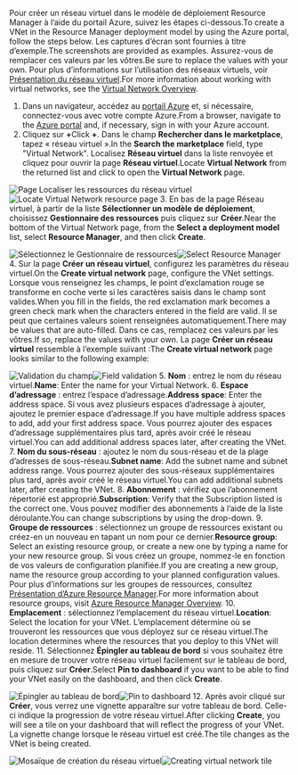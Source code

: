 <span data-ttu-id="d3bb0-101">Pour créer un réseau virtuel dans le modèle de déploiement Resource Manager à l’aide du portail Azure, suivez les étapes ci-dessous.</span><span class="sxs-lookup"><span data-stu-id="d3bb0-101">To create a VNet in the Resource Manager deployment model by using the Azure portal, follow the steps below.</span></span> <span data-ttu-id="d3bb0-102">Les captures d’écran sont fournies à titre d’exemple.</span><span class="sxs-lookup"><span data-stu-id="d3bb0-102">The screenshots are provided as examples.</span></span> <span data-ttu-id="d3bb0-103">Assurez-vous de remplacer ces valeurs par les vôtres.</span><span class="sxs-lookup"><span data-stu-id="d3bb0-103">Be sure to replace the values with your own.</span></span> <span data-ttu-id="d3bb0-104">Pour plus d’informations sur l’utilisation des réseaux virtuels, voir [Présentation du réseau virtuel](../articles/virtual-network/virtual-networks-overview.md).</span><span class="sxs-lookup"><span data-stu-id="d3bb0-104">For more information about working with virtual networks, see the [Virtual Network Overview](../articles/virtual-network/virtual-networks-overview.md).</span></span>

1. <span data-ttu-id="d3bb0-105">Dans un navigateur, accédez au [portail Azure](http://portal.azure.com) et, si nécessaire, connectez-vous avec votre compte Azure.</span><span class="sxs-lookup"><span data-stu-id="d3bb0-105">From a browser, navigate to the [Azure portal](http://portal.azure.com) and, if necessary, sign in with your Azure account.</span></span>
2. <span data-ttu-id="d3bb0-106">Cliquez sur **+**</span><span class="sxs-lookup"><span data-stu-id="d3bb0-106">Click **+**.</span></span> <span data-ttu-id="d3bb0-107">Dans le champ **Rechercher dans le marketplace**, tapez « réseau virtuel ».</span><span class="sxs-lookup"><span data-stu-id="d3bb0-107">In the **Search the marketplace** field, type "Virtual Network".</span></span> <span data-ttu-id="d3bb0-108">Localisez **Réseau virtuel** dans la liste renvoyée et cliquez pour ouvrir la page **Réseau virtuel**.</span><span class="sxs-lookup"><span data-stu-id="d3bb0-108">Locate **Virtual Network** from the returned list and click to open the **Virtual Network** page.</span></span>

  <span data-ttu-id="d3bb0-109">![Page Localiser les ressources du réseau virtuel](./media/vpn-gateway-basic-p2s-vnet-rm-portal-include/newvnetportal700.png "Page Localiser les ressources du réseau virtuel")</span><span class="sxs-lookup"><span data-stu-id="d3bb0-109">![Locate Virtual Network resource page](./media/vpn-gateway-basic-p2s-vnet-rm-portal-include/newvnetportal700.png "Locate virtual network resource page")</span></span>
3. <span data-ttu-id="d3bb0-110">En bas de la page Réseau virtuel, à partir de la liste **Sélectionner un modèle de déploiement**, choisissez **Gestionnaire des ressources** puis cliquez sur **Créer**.</span><span class="sxs-lookup"><span data-stu-id="d3bb0-110">Near the bottom of the Virtual Network page, from the **Select a deployment model** list, select **Resource Manager**, and then click **Create**.</span></span>

  <span data-ttu-id="d3bb0-111">![Sélectionnez le Gestionnaire de ressources](./media/vpn-gateway-basic-p2s-vnet-rm-portal-include/resourcemanager250.png "Sélectionner le Gestionnaire de ressources")</span><span class="sxs-lookup"><span data-stu-id="d3bb0-111">![Select Resource Manager](./media/vpn-gateway-basic-p2s-vnet-rm-portal-include/resourcemanager250.png "Select Resource Manager")</span></span>
4. <span data-ttu-id="d3bb0-112">Sur la page **Créer un réseau virtuel**, configurez les paramètres du réseau virtuel.</span><span class="sxs-lookup"><span data-stu-id="d3bb0-112">On the **Create virtual network** page, configure the VNet settings.</span></span> <span data-ttu-id="d3bb0-113">Lorsque vous renseignez les champs, le point d’exclamation rouge se transforme en coche verte si les caractères saisis dans le champ sont valides.</span><span class="sxs-lookup"><span data-stu-id="d3bb0-113">When you fill in the fields, the red exclamation mark becomes a green check mark when the characters entered in the field are valid.</span></span> <span data-ttu-id="d3bb0-114">Il se peut que certaines valeurs soient renseignées automatiquement.</span><span class="sxs-lookup"><span data-stu-id="d3bb0-114">There may be values that are auto-filled.</span></span> <span data-ttu-id="d3bb0-115">Dans ce cas, remplacez ces valeurs par les vôtres.</span><span class="sxs-lookup"><span data-stu-id="d3bb0-115">If so, replace the values with your own.</span></span> <span data-ttu-id="d3bb0-116">La page **Créer un réseau virtuel** ressemble à l’exemple suivant :</span><span class="sxs-lookup"><span data-stu-id="d3bb0-116">The **Create virtual network** page looks similar to the following example:</span></span>

  <span data-ttu-id="d3bb0-117">![Validation du champ](./media/vpn-gateway-basic-p2s-vnet-rm-portal-include/createp2sgvnet.png "Validation du champ")</span><span class="sxs-lookup"><span data-stu-id="d3bb0-117">![Field validation](./media/vpn-gateway-basic-p2s-vnet-rm-portal-include/createp2sgvnet.png "Field validation")</span></span>
5. <span data-ttu-id="d3bb0-118">**Nom** : entrez le nom du réseau virtuel.</span><span class="sxs-lookup"><span data-stu-id="d3bb0-118">**Name**: Enter the name for your Virtual Network.</span></span>
6. <span data-ttu-id="d3bb0-119">**Espace d’adressage** : entrez l’espace d’adressage.</span><span class="sxs-lookup"><span data-stu-id="d3bb0-119">**Address space**: Enter the address space.</span></span> <span data-ttu-id="d3bb0-120">Si vous avez plusieurs espaces d’adressage à ajouter, ajoutez le premier espace d’adressage.</span><span class="sxs-lookup"><span data-stu-id="d3bb0-120">If you have multiple address spaces to add, add your first address space.</span></span> <span data-ttu-id="d3bb0-121">Vous pourrez ajouter des espaces d’adressage supplémentaires plus tard, après avoir créé le réseau virtuel.</span><span class="sxs-lookup"><span data-stu-id="d3bb0-121">You can add additional address spaces later, after creating the VNet.</span></span>
7. <span data-ttu-id="d3bb0-122">**Nom du sous-réseau** : ajoutez le nom du sous-réseau et de la plage d’adresses de sous-réseau.</span><span class="sxs-lookup"><span data-stu-id="d3bb0-122">**Subnet name**: Add the subnet name and subnet address range.</span></span> <span data-ttu-id="d3bb0-123">Vous pourrez ajouter des sous-réseaux supplémentaires plus tard, après avoir créé le réseau virtuel.</span><span class="sxs-lookup"><span data-stu-id="d3bb0-123">You can add additional subnets later, after creating the VNet.</span></span>
8. <span data-ttu-id="d3bb0-124">**Abonnement** : vérifiez que l’abonnement répertorié est approprié.</span><span class="sxs-lookup"><span data-stu-id="d3bb0-124">**Subscription**: Verify that the Subscription listed is the correct one.</span></span> <span data-ttu-id="d3bb0-125">Vous pouvez modifier des abonnements à l’aide de la liste déroulante.</span><span class="sxs-lookup"><span data-stu-id="d3bb0-125">You can change subscriptions by using the drop-down.</span></span>
9. <span data-ttu-id="d3bb0-126">**Groupe de ressources** : sélectionnez un groupe de ressources existant ou créez-en un nouveau en tapant un nom pour ce dernier.</span><span class="sxs-lookup"><span data-stu-id="d3bb0-126">**Resource group**: Select an existing resource group, or create a new one by typing a name for your new resource group.</span></span> <span data-ttu-id="d3bb0-127">Si vous créez un groupe, nommez-le en fonction de vos valeurs de configuration planifiée.</span><span class="sxs-lookup"><span data-stu-id="d3bb0-127">If you are creating a new group, name the resource group according to your planned configuration values.</span></span> <span data-ttu-id="d3bb0-128">Pour plus d’informations sur les groupes de ressources, consultez [Présentation d’Azure Resource Manager](../articles/azure-resource-manager/resource-group-overview.md#resource-groups).</span><span class="sxs-lookup"><span data-stu-id="d3bb0-128">For more information about resource groups, visit [Azure Resource Manager Overview](../articles/azure-resource-manager/resource-group-overview.md#resource-groups).</span></span>
10. <span data-ttu-id="d3bb0-129">**Emplacement** : sélectionnez l’emplacement du réseau virtuel.</span><span class="sxs-lookup"><span data-stu-id="d3bb0-129">**Location**: Select the location for your VNet.</span></span> <span data-ttu-id="d3bb0-130">L’emplacement détermine où se trouveront les ressources que vous déployez sur ce réseau virtuel.</span><span class="sxs-lookup"><span data-stu-id="d3bb0-130">The location determines where the resources that you deploy to this VNet will reside.</span></span>
11. <span data-ttu-id="d3bb0-131">Sélectionnez **Épingler au tableau de bord** si vous souhaitez être en mesure de trouver votre réseau virtuel facilement sur le tableau de bord, puis cliquez sur **Créer**.</span><span class="sxs-lookup"><span data-stu-id="d3bb0-131">Select **Pin to dashboard** if you want to be able to find your VNet easily on the dashboard, and then click **Create**.</span></span>

 <span data-ttu-id="d3bb0-132">![Épingler au tableau de bord](./media/vpn-gateway-basic-p2s-vnet-rm-portal-include/pintodashboard150.png "Épingler au tableau de bord")</span><span class="sxs-lookup"><span data-stu-id="d3bb0-132">![Pin to dashboard](./media/vpn-gateway-basic-p2s-vnet-rm-portal-include/pintodashboard150.png "pin to dashboard")</span></span>
12. <span data-ttu-id="d3bb0-133">Après avoir cliqué sur **Créer**, vous verrez une vignette apparaître sur votre tableau de bord. Celle-ci indique la progression de votre réseau virtuel.</span><span class="sxs-lookup"><span data-stu-id="d3bb0-133">After clicking **Create**, you will see a tile on your dashboard that will reflect the progress of your VNet.</span></span> <span data-ttu-id="d3bb0-134">La vignette change lorsque le réseau virtuel est créé.</span><span class="sxs-lookup"><span data-stu-id="d3bb0-134">The tile changes as the VNet is being created.</span></span>

  <span data-ttu-id="d3bb0-135">![Mosaïque de création du réseau virtuel](./media/vpn-gateway-basic-p2s-vnet-rm-portal-include/deploying150.png "Mosaïque de création du réseau virtuel")</span><span class="sxs-lookup"><span data-stu-id="d3bb0-135">![Creating virtual network tile](./media/vpn-gateway-basic-p2s-vnet-rm-portal-include/deploying150.png "Creating virtual network tile")</span></span>